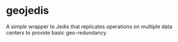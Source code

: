 # geojedis
A simple wrapper to Jedis that replicates operations on multiple data centers to provide basic geo-redundancy
